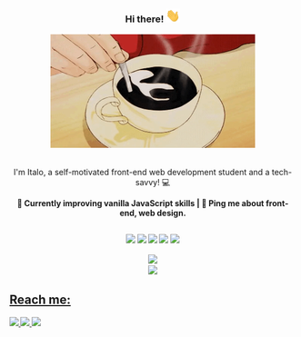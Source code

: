 <h3 align=center> Hi there! <img src="assets/Hi.gif" width="25"> </h3>

<div align="center">
  <img  alt="Coffee GIF" src="assets/coffee.gif" width="360" height="200"/>
</div>

<br>

<div align=center>
  <p> I'm Italo, a self-motivated front-end web development student and a tech-savvy! 💻 </p>
  <p><strong>🌱 Currently improving vanilla JavaScript skills | 💭 Ping me about front-end, web design. <strong></p> 
</div>

##

<div align="center">
  <img src="https://img.shields.io/badge/javascript-%23323330.svg?style=for-the-badge&logo=javascript&logoColor=%23F7DF1E"/>
  <img src="https://img.shields.io/badge/html5-%23E34F26.svg?style=for-the-badge&logo=html5&logoColor=white"/>
  <img src="https://img.shields.io/badge/css3-%231572B6.svg?style=for-the-badge&logo=css3&logoColor=white"/>
  <img src="https://img.shields.io/badge/bootstrap-%23563D7C.svg?style=for-the-badge&logo=bootstrap&logoColor=white"/>
  <img src="https://img.shields.io/badge/tailwindcss-%2338B2AC.svg?style=for-the-badge&logo=tailwind-css&logoColor=white"/>
</div>

<br>

<div align="center">
  <a href="https://github.com/itsguim">
  <img height="180em" src="https://github-readme-stats.vercel.app/api?username=itsguim&show_icons=true&theme=nightowl&include_all_commits=true&count_private=true"/><br>
  <img height="140em" src="https://github-readme-stats.vercel.app/api/top-langs/?username=itsguim&layout=compact&langs_count=7&theme=nightowl"/>
</div>

## Reach me:
<div>
  <a href="https://www.linkedin.com/in/italo-guimaraes13/">
    <img src="https://img.shields.io/badge/linkedin-%230077B5.svg?style=for-the-badge&logo=linkedin&logoColor=white"/>
  </a>
  <a href="mailto:italogdaraujo@gmail.com">
    <img src="https://img.shields.io/badge/Gmail-D14836?style=for-the-badge&logo=gmail&logoColor=white"/>
  </a>
  <a href="mailto:italoguimaraes13@hotmail.com">
    <img src="https://img.shields.io/badge/Microsoft_Outlook-0078D4?style=for-the-badge&logo=microsoft-outlook&logoColor=white"/>
  </a>  
</div>

  
